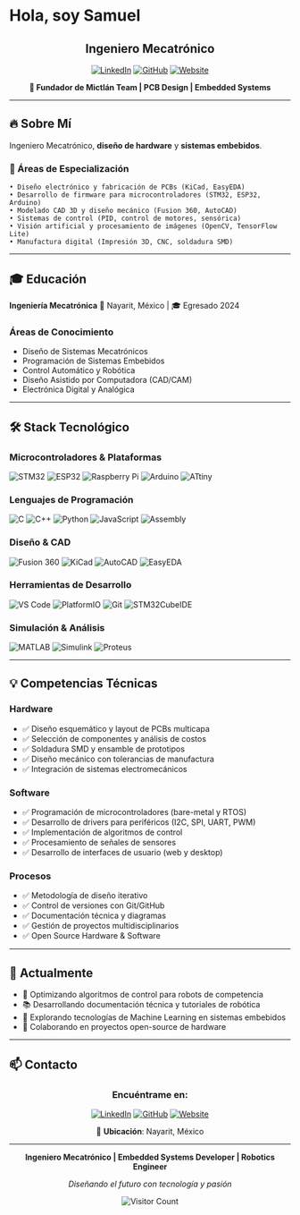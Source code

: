#  Hola, soy Samuel

<div align="center">

  ## Ingeniero Mecatrónico 

  [![LinkedIn](https://img.shields.io/badge/LinkedIn-0077B5?style=for-the-badge&logo=linkedin&logoColor=white)](https://www.linkedin.com/in/safloresmo)
  [![GitHub](https://img.shields.io/badge/GitHub-181717?style=for-the-badge&logo=github&logoColor=white)](https://github.com/safloresmo)
  [![Website](https://img.shields.io/badge/Website-FF6B00?style=for-the-badge&logo=google-chrome&logoColor=white)](https://www.mictlanteam.com/)

  **🤖 Fundador de Mictlán Team | PCB Design | Embedded Systems**

</div>

---

## 🔥 Sobre Mí

Ingeniero Mecatrónico, **diseño de hardware** y **sistemas embebidos**.

### 💼 Áreas de Especialización

```
• Diseño electrónico y fabricación de PCBs (KiCad, EasyEDA)
• Desarrollo de firmware para microcontroladores (STM32, ESP32, Arduino)
• Modelado CAD 3D y diseño mecánico (Fusion 360, AutoCAD)
• Sistemas de control (PID, control de motores, sensórica)
• Visión artificial y procesamiento de imágenes (OpenCV, TensorFlow Lite)
• Manufactura digital (Impresión 3D, CNC, soldadura SMD)
```

---

## 🎓 Educación

**Ingeniería Mecatrónica**
📍 Nayarit, México | 🎓 Egresado 2024

### Áreas de Conocimiento
- Diseño de Sistemas Mecatrónicos
- Programación de Sistemas Embebidos
- Control Automático y Robótica
- Diseño Asistido por Computadora (CAD/CAM)
- Electrónica Digital y Analógica

---

## 🛠️ Stack Tecnológico

### Microcontroladores & Plataformas
![STM32](https://img.shields.io/badge/-STM32-03234B?style=flat-square&logo=stmicroelectronics&logoColor=white)
![ESP32](https://img.shields.io/badge/-ESP32-000000?style=flat-square&logo=espressif&logoColor=white)
![Raspberry Pi](https://img.shields.io/badge/-Raspberry%20Pi-C51A4A?style=flat-square&logo=Raspberry-Pi)
![Arduino](https://img.shields.io/badge/-Arduino-00979D?style=flat-square&logo=Arduino&logoColor=white)
![ATtiny](https://img.shields.io/badge/-ATtiny-00979D?style=flat-square&logo=arduino&logoColor=white)

### Lenguajes de Programación
![C](https://img.shields.io/badge/-C-A8B9CC?style=flat-square&logo=c&logoColor=white)
![C++](https://img.shields.io/badge/-C++-00599C?style=flat-square&logo=c%2B%2B&logoColor=white)
![Python](https://img.shields.io/badge/-Python-3776AB?style=flat-square&logo=Python&logoColor=white)
![JavaScript](https://img.shields.io/badge/-JavaScript-F7DF1E?style=flat-square&logo=javascript&logoColor=black)
![Assembly](https://img.shields.io/badge/-Assembly-654FF0?style=flat-square&logo=assembly&logoColor=white)

### Diseño & CAD
![Fusion 360](https://img.shields.io/badge/-Fusion%20360-FF6B00?style=flat-square&logo=autodesk&logoColor=white)
![KiCad](https://img.shields.io/badge/-KiCad-314CB0?style=flat-square&logo=kicad&logoColor=white)
![AutoCAD](https://img.shields.io/badge/-AutoCAD-0696D7?style=flat-square&logo=autodesk&logoColor=white)
![EasyEDA](https://img.shields.io/badge/-EasyEDA-5588FF?style=flat-square&logo=easyeda&logoColor=white)

### Herramientas de Desarrollo
![VS Code](https://img.shields.io/badge/-VS%20Code-007ACC?style=flat-square&logo=visual-studio-code&logoColor=white)
![PlatformIO](https://img.shields.io/badge/-PlatformIO-FF7F00?style=flat-square&logo=platformio&logoColor=white)
![Git](https://img.shields.io/badge/-Git-F05032?style=flat-square&logo=git&logoColor=white)
![STM32CubeIDE](https://img.shields.io/badge/-STM32CubeIDE-03234B?style=flat-square&logo=stmicroelectronics&logoColor=white)

### Simulación & Análisis
![MATLAB](https://img.shields.io/badge/-MATLAB-0076A8?style=flat-square&logo=mathworks&logoColor=white)
![Simulink](https://img.shields.io/badge/-Simulink-0076A8?style=flat-square&logo=mathworks&logoColor=white)
![Proteus](https://img.shields.io/badge/-Proteus-1C79B5?style=flat-square&logo=proteus&logoColor=white)

---

## 💡 Competencias Técnicas

### Hardware
- ✅ Diseño esquemático y layout de PCBs multicapa
- ✅ Selección de componentes y análisis de costos
- ✅ Soldadura SMD y ensamble de prototipos
- ✅ Diseño mecánico con tolerancias de manufactura
- ✅ Integración de sistemas electromecánicos

### Software
- ✅ Programación de microcontroladores (bare-metal y RTOS)
- ✅ Desarrollo de drivers para periféricos (I2C, SPI, UART, PWM)
- ✅ Implementación de algoritmos de control
- ✅ Procesamiento de señales de sensores
- ✅ Desarrollo de interfaces de usuario (web y desktop)

### Procesos
- ✅ Metodología de diseño iterativo
- ✅ Control de versiones con Git/GitHub
- ✅ Documentación técnica y diagramas
- ✅ Gestión de proyectos multidisciplinarios
- ✅ Open Source Hardware & Software

---

## 🎯 Actualmente

- 🔨 Optimizando algoritmos de control para robots de competencia
- 📚 Desarrollando documentación técnica y tutoriales de robótica
- 🌱 Explorando tecnologías de Machine Learning en sistemas embebidos
- 🤝 Colaborando en proyectos open-source de hardware

---

## 📫 Contacto

<div align="center">

### Encuéntrame en:

[![LinkedIn](https://img.shields.io/badge/LinkedIn-safloresmo-0077B5?style=for-the-badge&logo=linkedin&logoColor=white)](https://www.linkedin.com/in/safloresmo)
[![GitHub](https://img.shields.io/badge/GitHub-safloresmo-181717?style=for-the-badge&logo=github&logoColor=white)](https://github.com/safloresmo)
[![Website](https://img.shields.io/badge/Website-mictlanteam.com-FF6B00?style=for-the-badge&logo=google-chrome&logoColor=white)](https://www.mictlanteam.com/)

📍 **Ubicación**: Nayarit, México

</div>

---

<div align="center">

**Ingeniero Mecatrónico | Embedded Systems Developer | Robotics Engineer**

*Diseñando el futuro con tecnología y pasión*

![Visitor Count](https://visitor-badge.laobi.icu/badge?page_id=safloresmo.safloresmo)

</div>
